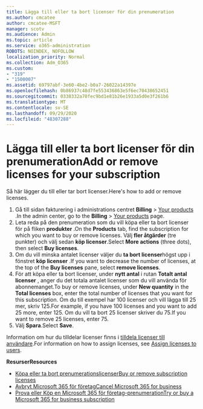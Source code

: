 ```yaml
---
title: Lägga till eller ta bort licenser för din prenumeration
ms.author: cmcatee
author: cmcatee-MSFT
manager: scotv
ms.audience: Admin
ms.topic: article
ms.service: o365-administration
ROBOTS: NOINDEX, NOFOLLOW
localization_priority: Normal
ms.collection: Adm_O365
ms.custom:
- "319"
- "1500007"
ms.assetid: 69797abf-3e60-4be2-b0a7-26022a14397e
ms.openlocfilehash: 0b86937c48d7fe553436863e5f6ec70438652451
ms.sourcegitcommit: 0338332a70fec9bd1e81b26e1933a5d0e3f261b6
ms.translationtype: MT
ms.contentlocale: sv-SE
ms.lasthandoff: 09/29/2020
ms.locfileid: "48307288"
---
```

# <a name="add-or-remove-licenses-for-your-subscription"></a><span data-ttu-id="cdce7-102">Lägga till eller ta bort licenser för din prenumeration</span><span class="sxs-lookup"><span data-stu-id="cdce7-102">Add or remove licenses for your subscription</span></span>

<span data-ttu-id="cdce7-103">Så här lägger du till eller tar bort licenser.</span><span class="sxs-lookup"><span data-stu-id="cdce7-103">Here's how to add or remove licenses.</span></span>
  
1. <span data-ttu-id="cdce7-104">Gå till sidan fakturering i administrations centret **Billing**  >  [Your products](https://go.microsoft.com/fwlink/p/?linkid=842054) .</span><span class="sxs-lookup"><span data-stu-id="cdce7-104">In the admin center, go to the **Billing** > [Your products](https://go.microsoft.com/fwlink/p/?linkid=842054) page.</span></span>
2. <span data-ttu-id="cdce7-105">Leta reda på den prenumeration som du vill köpa eller ta bort licenser för på fliken **produkter** .</span><span class="sxs-lookup"><span data-stu-id="cdce7-105">On the **Products** tab, find the subscription for which you want to buy or remove licenses.</span></span> <span data-ttu-id="cdce7-106">Välj **fler åtgärder** (tre punkter) och välj sedan **köp licenser**.</span><span class="sxs-lookup"><span data-stu-id="cdce7-106">Select **More actions** (three dots), then select **Buy licenses**.</span></span>
3. <span data-ttu-id="cdce7-107">Om du vill minska antalet licenser väljer du **ta bort licenser**högst upp i fönstret **köp licenser** .</span><span class="sxs-lookup"><span data-stu-id="cdce7-107">If you want to decrease the number of licenses, at the top of the **Buy licenses** pane, select **remove licenses**.</span></span>
4. <span data-ttu-id="cdce7-108">För att köpa eller ta bort licenser, under **nytt antal** i rutan **Totalt antal licenser** , anger du det totala antalet licenser som du vill använda för abonnemanget.</span><span class="sxs-lookup"><span data-stu-id="cdce7-108">To buy or remove licenses, under **New quantity** in the **Total licenses** box, enter the total number of licenses that you want for this subscription.</span></span> <span data-ttu-id="cdce7-109">Om du till exempel har 100 licenser och vill lägga till 25 mer, skriv 125.</span><span class="sxs-lookup"><span data-stu-id="cdce7-109">For example, if you have 100 licenses and you want to add 25 more, enter 125.</span></span> <span data-ttu-id="cdce7-110">Om du vill ta bort 25 licenser skriver du 75.</span><span class="sxs-lookup"><span data-stu-id="cdce7-110">If you want to remove 25 licenses, enter 75.</span></span>
5. <span data-ttu-id="cdce7-111">Välj **Spara**.</span><span class="sxs-lookup"><span data-stu-id="cdce7-111">Select **Save**.</span></span>

<span data-ttu-id="cdce7-112">Information om hur du tilldelar licenser finns i [tilldela licenser till användare](https://docs.microsoft.com/microsoft-365/admin/manage/assign-licenses-to-users).</span><span class="sxs-lookup"><span data-stu-id="cdce7-112">For information on how to assign licenses, see [Assign licenses to users](https://docs.microsoft.com/microsoft-365/admin/manage/assign-licenses-to-users).</span></span>

<span data-ttu-id="cdce7-113">**Resurser**</span><span class="sxs-lookup"><span data-stu-id="cdce7-113">**Resources**</span></span>
  
- [<span data-ttu-id="cdce7-114">Köpa eller ta bort prenumerationslicenser</span><span class="sxs-lookup"><span data-stu-id="cdce7-114">Buy or remove subscription licenses</span></span>](https://docs.microsoft.com/microsoft-365/commerce/licenses/buy-licenses)
- [<span data-ttu-id="cdce7-115">Avbryt Microsoft 365 för företag</span><span class="sxs-lookup"><span data-stu-id="cdce7-115">Cancel Microsoft 365 for business</span></span>](https://docs.microsoft.com/microsoft-365/commerce/subscriptions/cancel-your-subscription)
- [<span data-ttu-id="cdce7-116">Prova eller Köp en Microsoft 365 för företag-prenumeration</span><span class="sxs-lookup"><span data-stu-id="cdce7-116">Try or buy a Microsoft 365 for business subscription</span></span>](https://docs.microsoft.com/microsoft-365/commerce/try-or-buy-microsoft-365)